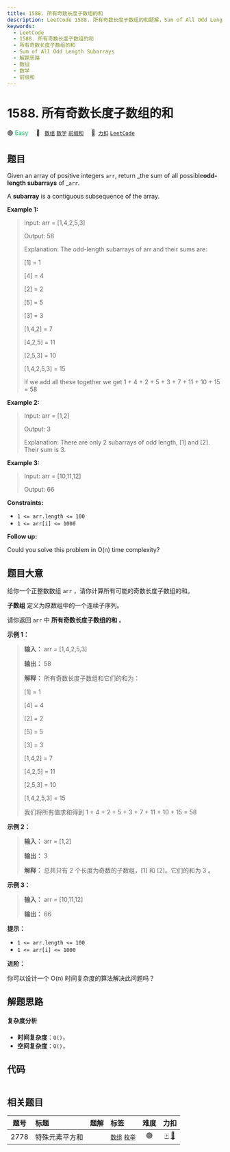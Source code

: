 ```yaml
---
title: 1588. 所有奇数长度子数组的和
description: LeetCode 1588. 所有奇数长度子数组的和题解，Sum of All Odd Length Subarrays，包含解题思路、复杂度分析以及完整的 JavaScript 代码实现。
keywords:
  - LeetCode
  - 1588. 所有奇数长度子数组的和
  - 所有奇数长度子数组的和
  - Sum of All Odd Length Subarrays
  - 解题思路
  - 数组
  - 数学
  - 前缀和
---
```


# 1588. 所有奇数长度子数组的和

🟢 <font color=#15bd66>Easy</font>&emsp; 🔖&ensp; [`数组`](/tag/array.md) [`数学`](/tag/math.md) [`前缀和`](/tag/prefix-sum.md)&emsp; 🔗&ensp;[`力扣`](https://leetcode.cn/problems/sum-of-all-odd-length-subarrays) [`LeetCode`](https://leetcode.com/problems/sum-of-all-odd-length-subarrays)

## 题目

Given an array of positive integers `arr`, return _the sum of all
possible**odd-length subarrays** of _`arr`.

A **subarray** is a contiguous subsequence of the array.



**Example 1:**

> Input: arr = [1,4,2,5,3]
> 
> Output: 58
> 
> Explanation: The odd-length subarrays of arr and their sums are:
> 
> [1] = 1
> 
> [4] = 4
> 
> [2] = 2
> 
> [5] = 5
> 
> [3] = 3
> 
> [1,4,2] = 7
> 
> [4,2,5] = 11
> 
> [2,5,3] = 10
> 
> [1,4,2,5,3] = 15
> 
> If we add all these together we get 1 + 4 + 2 + 5 + 3 + 7 + 11 + 10 + 15 = 58

**Example 2:**

> Input: arr = [1,2]
> 
> Output: 3
> 
> Explanation: There are only 2 subarrays of odd length, [1] and [2]. Their sum is 3.

**Example 3:**

> Input: arr = [10,11,12]
> 
> Output: 66

**Constraints:**

  * `1 <= arr.length <= 100`
  * `1 <= arr[i] <= 1000`



**Follow up:**

Could you solve this problem in O(n) time complexity?


## 题目大意

给你一个正整数数组 `arr` ，请你计算所有可能的奇数长度子数组的和。

**子数组** 定义为原数组中的一个连续子序列。

请你返回 `arr` 中 **所有奇数长度子数组的和** 。



**示例 1：**

> 
> 
> 
> 
> 
> **输入：** arr = [1,4,2,5,3]
> 
> **输出：** 58
> 
> **解释：** 所有奇数长度子数组和它们的和为：
> 
> [1] = 1
> 
> [4] = 4
> 
> [2] = 2
> 
> [5] = 5
> 
> [3] = 3
> 
> [1,4,2] = 7
> 
> [4,2,5] = 11
> 
> [2,5,3] = 10
> 
> [1,4,2,5,3] = 15
> 
> 我们将所有值求和得到 1 + 4 + 2 + 5 + 3 + 7 + 11 + 10 + 15 = 58

**示例 2：**

> 
> 
> 
> 
> 
> **输入：** arr = [1,2]
> 
> **输出：** 3
> 
> **解释：** 总共只有 2 个长度为奇数的子数组，[1] 和 [2]。它们的和为 3 。

**示例 3：**

> 
> 
> 
> 
> 
> **输入：** arr = [10,11,12]
> 
> **输出：** 66
> 
> 



**提示：**

  * `1 <= arr.length <= 100`
  * `1 <= arr[i] <= 1000`



**进阶：**

你可以设计一个 O(n) 时间复杂度的算法解决此问题吗？


## 解题思路

#### 复杂度分析

- **时间复杂度**：`O()`，
- **空间复杂度**：`O()`，

## 代码

```javascript

```

## 相关题目

<!-- prettier-ignore -->
| 题号 | 标题 | 题解 | 标签 | 难度 | 力扣 |
| :------: | :------ | :------: | :------ | :------: | :------: |
| 2778 | 特殊元素平方和 |  |  [`数组`](/tag/array.md) [`枚举`](/tag/enumeration.md) | 🟢 | [🀄️](https://leetcode.cn/problems/sum-of-squares-of-special-elements) [🔗](https://leetcode.com/problems/sum-of-squares-of-special-elements) |